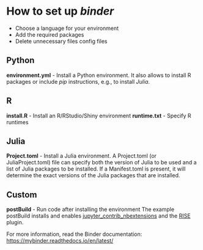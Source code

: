 # How to set up *binder*

- Choose a language for your environment
- Add the required packages
- Delete unnecessary files config files

## Python
__environment.yml__ - Install a Python environment. It also allows to install R packages or include *pip* instructions, e.g., to install *Julia*.

## R

__install.R__ - Install an R/RStudio/Shiny environment
__runtime.txt__ - Specify R runtimes

## Julia

__Project.toml__ - Install a Julia environment. A Project.toml (or JuliaProject.toml) file can specify both the version of Julia to be used and a list of Julia packages to be installed. If a Manifest.toml is present, it will determine the exact versions of the Julia packages that are installed.


## Custom

__postBuild__ - Run code after installing the environment
The example postBuild installs and enables [jupyter_contrib_nbextensions](https://jupyter-contrib-nbextensions.readthedocs.io/en/latest/install.html) and the [RISE](https://github.com/damianavila/RISE/) plugin.

For more information, read the Binder documentation: https://mybinder.readthedocs.io/en/latest/
